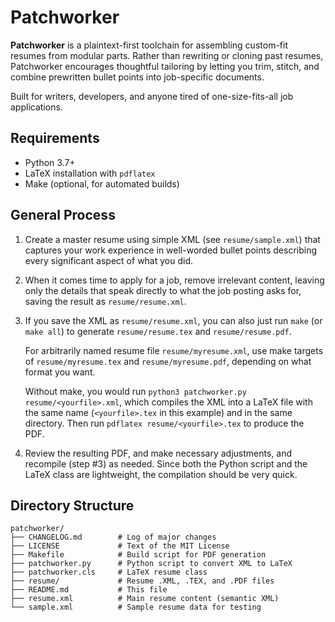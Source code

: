 # Patchworker

**Patchworker** is a plaintext-first toolchain for assembling custom-fit resumes
from modular parts. Rather than rewriting or cloning past resumes, Patchworker
encourages thoughtful tailoring by letting you trim, stitch, and combine
prewritten bullet points into job-specific documents.

Built for writers, developers, and anyone tired of one-size-fits-all job applications.

## Requirements

- Python 3.7+
- LaTeX installation with `pdflatex`
- Make (optional, for automated builds)

## General Process

1. Create a master resume using simple XML (see `resume/sample.xml`) that
   captures your work experience in well-worded bullet points describing every
   significant aspect of what you did.

2. When it comes time to apply for a job, remove irrelevant content, leaving
   only the details that speak directly to what the job posting asks for, saving
   the result as `resume/resume.xml`.

3. If you save the XML as `resume/resume.xml`, you can also just run `make` (or
   `make all`) to generate `resume/resume.tex` and `resume/resume.pdf`.

    For arbitrarily named resume file `resume/myresume.xml`, use make targets of
    `resume/myresume.tex` and `resume/myresume.pdf`, depending on what format
    you want.

    Without make, you would run `python3 patchworker.py resume/<yourfile>.xml`,
    which compiles the XML into a LaTeX file with the same name
    (`<yourfile>.tex` in this example) and in the same directory. Then run
    `pdflatex resume/<yourfile>.tex` to produce the PDF.

4. Review the resulting PDF, and make necessary adjustments, and recompile (step
   #3) as needed. Since both the Python script and the LaTeX class are
   lightweight, the compilation should be very quick.

## Directory Structure

```
patchworker/
├── CHANGELOG.md        # Log of major changes
├── LICENSE             # Text of the MIT License
├── Makefile            # Build script for PDF generation
├── patchworker.py      # Python script to convert XML to LaTeX
├── patchworker.cls     # LaTeX resume class
├── resume/             # Resume .XML, .TEX, and .PDF files
├── README.md           # This file
├── resume.xml          # Main resume content (semantic XML)
└── sample.xml          # Sample resume data for testing
```

